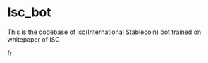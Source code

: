 # Isc_bot
This is the codebase of isc(International Stablecoin) bot trained on whitepaper of ISC

fr
